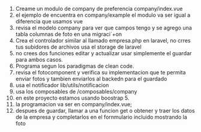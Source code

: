 1. Creame un modulo  de company de preferencia company/index.vue
2. el ejemplo de encuentra en company/example el modulo va ser  igual a diferencia que usamos vue
3. revisa el modelo company para ver que campos tengo y se agrego una tabla columnas de foto en una migraci´+on
4. Crea el controlador similar al llamado empresa.php en laravel, no crres tus subidores de archivos usa el storage de laravel
5. no crees dos funciones editar y actualizar usar simplemente el guardar para ambos casos.
6. Programa segun los paradigmas de clean code.
7. revisa el fotocomponent y verifica su implementacion que te permita enviar fotos y tambien enviarlos al backedn para el guardado
8. usa el notificador lib/utils/notificacion
9. usa los composables de /composables/company
10. en este proyecto estamos usando boostrap 5.
12. la programacion va ser en company/index.vue;
14. despues de guardar, llamar  a una funcion get o obtener y traer los datos de la empresa y completarlos en el fornmulario incluido mostrando la foto